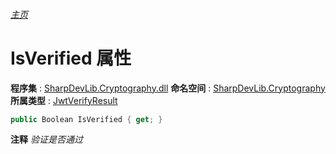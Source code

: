 ###### [主页](./Index.md "主页")
# IsVerified 属性
**程序集** : [SharpDevLib.Cryptography.dll](./SharpDevLib.Cryptography.assembly.md "SharpDevLib.Cryptography.dll")
**命名空间** : [SharpDevLib.Cryptography](./SharpDevLib.Cryptography.namespace.md "SharpDevLib.Cryptography")
**所属类型** : [JwtVerifyResult](./SharpDevLib.Cryptography.JwtVerifyResult.md "JwtVerifyResult")
``` csharp
public Boolean IsVerified { get; }
```
**注释**
*验证是否通过*

